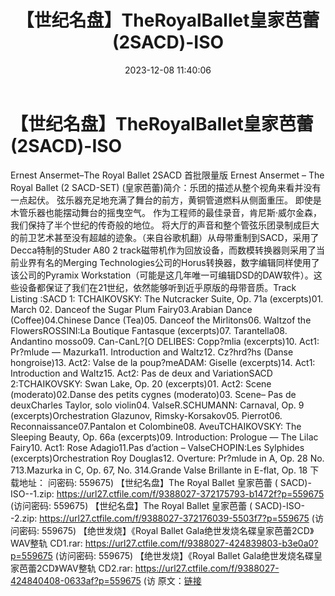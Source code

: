 ﻿---
title: 【世纪名盘】TheRoyalBallet皇家芭蕾(2SACD)-ISO
date: 2023-12-08 11:40:06
categories: 试音碟、非卖品、发烧碟
tags: 纯音雅乐
---
# 【世纪名盘】TheRoyalBallet皇家芭蕾(2SACD)-ISO

Ernest Ansermet–The Royal Ballet 2SACD
首批限量版
Ernest
Ansermet – The Royal Ballet (2 SACD-SET)
(皇家芭蕾)简介：乐团的描述从整个视角来看并没有一点起伏。 弦乐器充足地充满了舞台的前方，黄铜管道燃料从侧面重压。
即使是木管乐器也能摆动舞台的摇曳空气。 作为工程师的最佳录音，肯尼斯·威尔金森，我们保持了半个世纪的传奇般的地位。
将大厅的声音和整个管弦乐团录制成巨大的前卫艺术甚至没有超越的迹象。（来自谷歌机翻）从母带重制到SACD，采用了Decca特制的Studer
A80 2 track磁带机作为回放设备，而数模转换器则采用了当前业界有名的Merging
Technologies公司的Horus转换器，数字编辑同样使用了该公司的Pyramix
Workstation（可能是这几年唯一可编辑DSD的DAW软件）。这些设备都保证了我们在21世纪，依然能够听到近乎原版的母带音质。Track
Listing :SACD
1: TCHAIKOVSKY:
The Nutcracker Suite, Op. 71a (excerpts)01.
March 02. Danceof
the Sugar Plum Fairy03.Arabian
Dance (Coffee)04.Chinese
Dance (Tea)05. Danceof
the Mirlitons06. Waltzof
the FlowersROSSINI:La
Boutique Fantasque (excerpts)07.
Tarantella08.
Andantino mosso09.
Can-CanL?[O
DELIBES: Copp?mlia (excerpts)10. Act1:
Pr?mlude — Mazurka11.
Introduction and Waltz12.
Cz?hrd?hs (Danse hongroise)13. Act2:
Valse de la poup?meADAM:
Giselle (excerpts)14. Act1:
Introduction and Waltz15. Act2:
Pas de deux and VariationSACD
2:TCHAIKOVSKY:
Swan Lake, Op. 20 (excerpts)01. Act2:
Scene (moderato)02.Danse
des petits cygnes (moderato)03. Scene–
Pas de deuxCharles
Taylor, solo violin04.
ValseR.SCHUMANN:
Carnaval, Op. 9 (excerpts)Orchestration Glazunov,
Rimsky-Korsakov05.
Pierrot06.
Reconnaissance07.Pantalon
et Colombine08.
AveuTCHAIKOVSKY:
The Sleeping Beauty, Op. 66a (excerpts)09.
Introduction: Prologue — The Lilac Fairy10. Act1:
Rose Adagio11.Pas
d’action – ValseCHOPIN:Les
Sylphides (excerpts)Orchestration Roy Douglas12.
Overture: Pr?mlude in A, Op. 28 No. 713.Mazurka
in C, Op. 67, No. 314.Grande
Valse Brillante in E-flat, Op. 18
下载地址：
问密码: 559675)
【世纪名盘】The Royal Ballet 皇家芭蕾 ( SACD)-ISO--1.zip: https://url27.ctfile.com/f/9388027-372175793-b1472f?p=559675
(访问密码: 559675)
【世纪名盘】The Royal Ballet 皇家芭蕾 ( SACD)-ISO--2.zip: https://url27.ctfile.com/f/9388027-372176039-5503f7?p=559675
(访问密码: 559675)
【绝世发烧】《Royal Ballet Gala绝世发烧名碟皇家芭蕾2CD》WAV整轨 CD1.rar: https://url27.ctfile.com/f/9388027-424839803-b3e0a0?p=559675
(访问密码: 559675)
【绝世发烧】《Royal Ballet Gala绝世发烧名碟皇家芭蕾2CD》WAV整轨 CD2.rar: https://url27.ctfile.com/f/9388027-424840408-0633af?p=559675
(访
原文：[链接](https://blog.sina.com.cn/s/blog_1647c7e76010313wg.html)